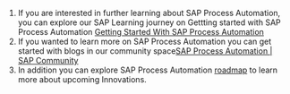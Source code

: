 

1. If you are interested in further learning about SAP Process Automation, you can explore our SAP Learning journey on Gettting started with SAP Process Automation [Getting Started With SAP Process Automation](https://learning.sap.com/learning-journey/utilize-low-code-no-code-applications-and-automations-for-citizen-developers/getting-started-with-sap-process-automation "https://learning.sap.com/learning-journey/utilize-low-code-no-code-applications-and-automations-for-citizen-developers/getting-started-with-sap-process-automation")
2. If you wanted to learn more on SAP Process Automation you can get started with blogs in our community space[SAP Process Automation | SAP Community](https://community.sap.com/topics/process-automation)
3. In addition you can explore SAP Process Automation [roadmap](https://roadmaps.sap.com/board?range=CURRENT-LAST&PRODUCT=73554900100800003832#Q2%202022) to learn more about upcoming Innovations.
